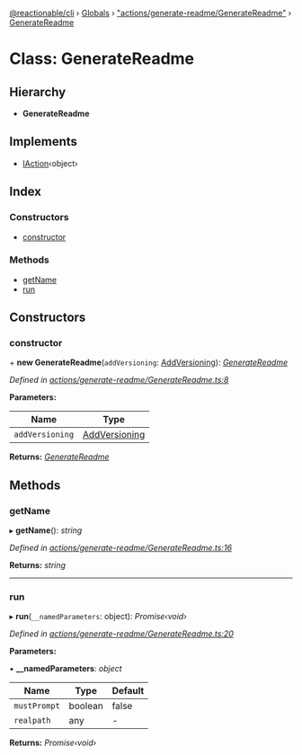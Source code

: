 [@reactionable/cli](../README.md) › [Globals](../globals.md) › ["actions/generate-readme/GenerateReadme"](../modules/_actions_generate_readme_generatereadme_.md) › [GenerateReadme](_actions_generate_readme_generatereadme_.generatereadme.md)

# Class: GenerateReadme

## Hierarchy

* **GenerateReadme**

## Implements

* [IAction](../interfaces/_actions_iaction_.iaction.md)‹object›

## Index

### Constructors

* [constructor](_actions_generate_readme_generatereadme_.generatereadme.md#constructor)

### Methods

* [getName](_actions_generate_readme_generatereadme_.generatereadme.md#getname)
* [run](_actions_generate_readme_generatereadme_.generatereadme.md#run)

## Constructors

###  constructor

\+ **new GenerateReadme**(`addVersioning`: [AddVersioning](_actions_add_versioning_addversioning_.addversioning.md)): *[GenerateReadme](_actions_generate_readme_generatereadme_.generatereadme.md)*

*Defined in [actions/generate-readme/GenerateReadme.ts:8](https://github.com/neilime/reactionable-cli/blob/d0401b5/src/actions/generate-readme/GenerateReadme.ts#L8)*

**Parameters:**

Name | Type |
------ | ------ |
`addVersioning` | [AddVersioning](_actions_add_versioning_addversioning_.addversioning.md) |

**Returns:** *[GenerateReadme](_actions_generate_readme_generatereadme_.generatereadme.md)*

## Methods

###  getName

▸ **getName**(): *string*

*Defined in [actions/generate-readme/GenerateReadme.ts:16](https://github.com/neilime/reactionable-cli/blob/d0401b5/src/actions/generate-readme/GenerateReadme.ts#L16)*

**Returns:** *string*

___

###  run

▸ **run**(`__namedParameters`: object): *Promise‹void›*

*Defined in [actions/generate-readme/GenerateReadme.ts:20](https://github.com/neilime/reactionable-cli/blob/d0401b5/src/actions/generate-readme/GenerateReadme.ts#L20)*

**Parameters:**

▪ **__namedParameters**: *object*

Name | Type | Default |
------ | ------ | ------ |
`mustPrompt` | boolean | false |
`realpath` | any | - |

**Returns:** *Promise‹void›*
